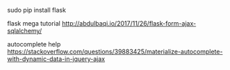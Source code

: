 
sudo pip install flask

flask mega tutorial
http://abdulbaqi.io/2017/11/26/flask-form-ajax-sqlalchemy/

autocomplete help https://stackoverflow.com/questions/39883425/materialize-autocomplete-with-dynamic-data-in-jquery-ajax